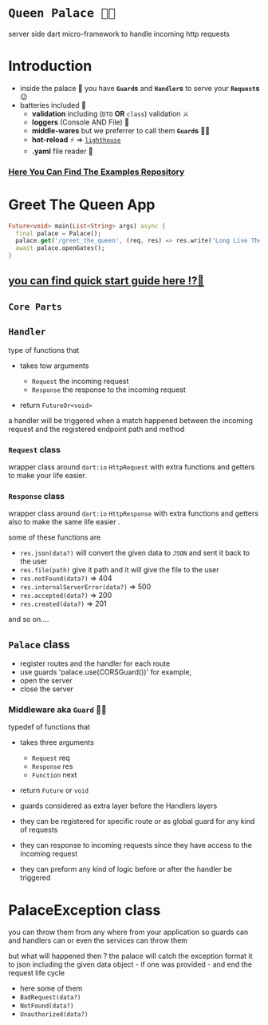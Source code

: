 # **`Queen Palace 🏰👑`**

server side dart micro-framework to handle incoming http requests

# Introduction

- inside the palace 🏰 you have **`Guard`s** and **`Handler`s** to serve your **`Request`s** 😉
- batteries included 🔋
  - **validation** including (`DTO` **OR** `class`) validation ⚔
  - **loggers** (Console AND File) 📃
  - **middle-wares** but we preferrer to call them **`Guard`s** 💂‍♂️
  - **hot-reload** ⚡ => [`lighthouse`](https://github.com/maxzod/lighthouse)
  - **.yaml** file reader 🍨

### [Here You Can Find The Examples Repository](https://github.com/maxzod/examples)

# Greet The Queen App

```dart
Future<void> main(List<String> args) async {
  final palace = Palace();
  palace.get('/greet_the_queen', (req, res) => res.write('Long Live The Queen 👑'));
  await palace.openGates();
}
```

## [you can find quick start guide here ⁉📇](https://github.com/maxzod/palace/tree/master/../../../../../../doc/index.md)

## **`Core Parts`**

## **`Handler`**

type of functions that

- takes tow arguments

  - `Request` the incoming request
  - `Response` the response to the incoming request

- return `FutureOr<void>`

a handler will be triggered when a match happened between the incoming request and the registered endpoint path and method

### `Request` class

wrapper class around `dart:io` `HttpRequest` with extra functions and getters to make your life easier.

### `Response` class

wrapper class around `dart:io` `HttpResponse` with extra functions and getters also to make the same life easier .

some of these functions are

- `res.json(data?)` will convert the given data to `JSON` and sent it back to the user
- `res.file(path)` give it path and it will give the file to the user
- `res.notFound(data?)` => 404
- `res.internalServerError(data?)` => 500
- `res.accepted(data?)` => 200
- `res.created(data?)` => 201

and so on....

## `Palace` class

- register routes and the handler for each route
- use guards 'palace.use(CORSGuard())' for example,
- open the server
- close the server

### Middleware aka **`Guard`** 💂‍♂️

typedef of functions that

- takes three arguments

  - `Request` req
  - `Response` res
  - `Function` next

- return `Future` or `void`
- guards considered as extra layer before the Handlers layers
- they can be registered for specific route or as global guard for any kind of requests
- they can response to incoming requests since they have access to the incoming request
- they can preform any kind of logic before or after the handler be triggered

# PalaceException class

you can throw them from any where from your application
so guards can and handlers can or even the services can throw them

but what will happened then ?
the palace will catch the exception format it to json including the given data object - if one was provided -
and end the request life cycle

- here some of them
- `BadRequest(data?)`
- `NotFound(data?)`
- `Unauthorized(data?)`
